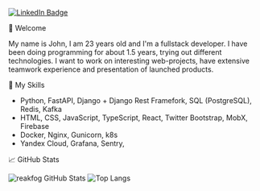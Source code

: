 [![LinkedIn Badge](https://img.shields.io/badge/LinkedIn-Profile-informational?style=flat&logo=linkedin&logoColor=white&color=0D76A8)](https://www.linkedin.com/in/evgeny-perchun/)
 
👋 Welcome

My name is John, I am 23 years old and I'm a fullstack developer. I have been doing programming for about 1.5 years, trying out different technologies. I want to work on interesting web-projects, have extensive teamwork experience and presentation of launched products.

📌 My Skills

+ Python, FastAPI, Django + Django Rest Framefork, SQL (PostgreSQL), Redis, Kafka
+ HTML, CSS, JavaScript, TypeScript, React, Twitter Bootstrap, MobX, Firebase
+ Docker, Nginx, Gunicorn, k8s
+ Yandex Cloud, Grafana, Sentry, 

📈 GitHub Stats

![reakfog GitHub Stats](https://github-readme-stats.vercel.app/api?username=reakfog&count_private=true&hide=contribs&include_all_commits=True&show_icons=true&theme=default)
![Top Langs](https://github-readme-stats.vercel.app/api/top-langs/?username=reakfog&count_private=true&hide=tsql&langs_count=7&theme=default&layout=compact)
